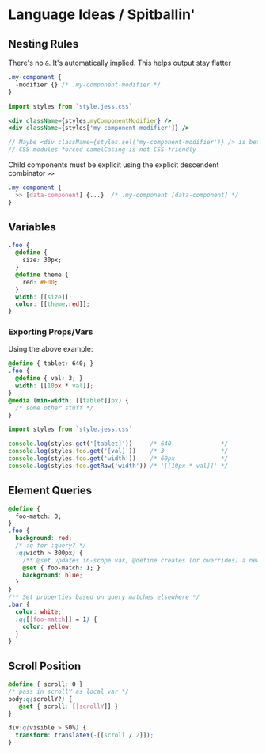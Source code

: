 # Language Ideas / Spitballin'

## Nesting Rules
There's no `&`. It's automatically implied. This helps output stay flatter
```css
.my-component {
  -modifier {} /* .my-component-modifier */
}
```
```jsx
import styles from `style.jess.css`

<div className={styles.myComponentModifier} />
<div className={styles['my-component-modifier']} />

// Maybe <div className={styles.sel('my-component-modifier')} /> is better?
// CSS modules forced camelCasing is not CSS-friendly 
```
Child components must be explicit using the explicit descendent combinator `>>`

```css
.my-component {
  >> [data-component] {...}  /* .my-component [data-component] */
}
```

## Variables
```css
.foo {
  @define {
    size: 30px;
  }
  @define theme {
    red: #F00;
  }
  width: [[size]];
  color: [[theme.red]];
}
```

### Exporting Props/Vars
Using the above example:
```css
@define { tablet: 640; }
.foo {
  @define { val: 3; }
  width: [[10px * val]];
}
@media (min-width: [[tablet]]px) {
  /* some other stuff */
}
```
```jsx
import styles from `style.jess.css`

console.log(styles.get('[tablet]'))     /* 640              */
console.log(styles.foo.get('[val]'))    /* 3                */
console.log(styles.foo.get('width'))    /* 60px             */
console.log(styles.foo.getRaw('width')) /* '[[10px * val]]' */
```

## Element Queries

```css
@define {
  foo-match: 0;
}
.foo {
  background: red;
  /* :q for :query? */
  :q(width > 300px) {
    /** @set updates in-scope var, @define creates (or overrides) a new var for local scope */
    @set { foo-match: 1; }
    background: blue;
  }
}
/** Set properties based on query matches elsewhere */
.bar {
  color: white;
  :q([[foo-match]] = 1) {
    color: yellow;
  }
}
```
## Scroll Position
```css
@define { scroll: 0 }
/* pass in scrollY as local var */
body:q(scrollY?) {
   @set { scroll: [[scrollY]] }
}

div:q(visible > 50%) {
  transform: translateY(-[[scroll / 2]]);
}
```

